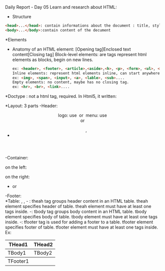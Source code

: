 Daily Report - Day 05
Learn and research about HTML:
* Structure

```html
<head>...</head>: contain informations about the document : title, style, character set,descreption, keyword...
<body>...</body>:contain content of the decument
```

*Elements
- Anatomy of an HTML element: [Opening tag]Enclosed text content[Closing tag]
	Block-level elements: are tags represent html elements as blocks, begin on new lines.
	
	```html
	ex: <header>, <footer>, <article>,<aside>,<h>, <p>, <form>, <ul>, <ol>, <li>...
	Inline elements: represent html elements inline, can start anywhere in a line.
	ex: <img>, <span>, <input>, <a>, <lable>, <sub>....
	Empty elements: no content, maybe has no closing tag.
	ex: <hr>, <br>, <link>....
	```
	
*Doctype : not a html tag, required.
In Html5, it written: 
<!DOCTYPE html>
*Layout: 3 parts
-Header:
	<header>
		logo: use <img> or <a><img></a>
		menu: use <nav> or <ul>,<li>
	</header>
-Container:
<section>
on the left: 
<article>
	<h>
	<p>
on the right:
<aside>
<ul> <li> or <a>
</section>
-Footer:
<footer>
</footer>
*Table: <thead>, <tbody>, <tfooter>
- <thead>: 
	theah tag groups header content in an HTML table.
	theah element specifies header of table.
	theah element must have at least one <tr> tags inside.
-<tbody>:
	tbody tag groups body content in an HTML table.
	tbody element specifies body of table.
	tbody element must have at least one <tr> tags inside.
-<tfooter>: 
	tfooter tag is used for adding a footer to a table.
	tfooter element specifies footer of table.
	tfooter element must have at least one <tr> tags inside.
Ex:
<table>
	<thead>
		<tr>
			<th>THead1</th>
			<th>THead2</th>
		</tr>
	<thead>
	<tbody>
		<tr>
			<td>TBody1</td>
			<td>TBody2</td>
		</tr>
	</tbody>
	<tfooter>
		<tr>
			<td>TFooter1</td>
			<td><TFooter2</td>
		</tr>
	</tfooter>
</table>
